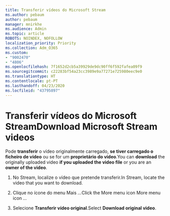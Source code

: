 ```yaml
---
title: Transferir vídeos do Microsoft Stream
ms.author: pebaum
author: pebaum
manager: mnirkhe
ms.audience: Admin
ms.topic: article
ROBOTS: NOINDEX, NOFOLLOW
localization_priority: Priority
ms.collection: Adm_O365
ms.custom:
- "9002470"
- "4806"
ms.openlocfilehash: 7f1652d2cb5a39929de9dc90ff6f592fafea09f9
ms.sourcegitcommit: c22283bf54a23cc3989e9a77271e725980eec9e0
ms.translationtype: HT
ms.contentlocale: pt-PT
ms.lasthandoff: 04/23/2020
ms.locfileid: "43795897"
---
```

# <a name="download-microsoft-stream-videos"></a><span data-ttu-id="28ea5-102">Transferir vídeos do Microsoft Stream</span><span class="sxs-lookup"><span data-stu-id="28ea5-102">Download Microsoft Stream videos</span></span>

<span data-ttu-id="28ea5-103">Pode **transferir** o vídeo originalmente carregado, **se tiver carregado o ficheiro de vídeo** ou se for um **proprietário do vídeo**.</span><span class="sxs-lookup"><span data-stu-id="28ea5-103">You can **download** the originally uploaded video **if you uploaded the video file** or you are an **owner of the video**.</span></span>

1. <span data-ttu-id="28ea5-104">No Stream, localize o vídeo que pretende transferir.</span><span class="sxs-lookup"><span data-stu-id="28ea5-104">In Stream, locate the video that you want to download.</span></span>

2. <span data-ttu-id="28ea5-105">Clique no ícone do menu Mais *...*</span><span class="sxs-lookup"><span data-stu-id="28ea5-105">Click the More menu icon More menu icon *...*</span></span>

3. <span data-ttu-id="28ea5-106">Selecione **Transferir vídeo original**.</span><span class="sxs-lookup"><span data-stu-id="28ea5-106">Select **Download original video**.</span></span>
